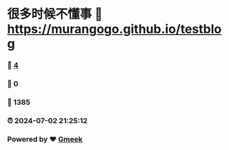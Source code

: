 # 很多时候不懂事 :link: https://murangogo.github.io/testblog 
### :page_facing_up: [4](https://murangogo.github.io/testblog/tag.html) 
### :speech_balloon: 0 
### :hibiscus: 1385 
### :alarm_clock: 2024-07-02 21:25:12 
### Powered by :heart: [Gmeek](https://github.com/Meekdai/Gmeek)

